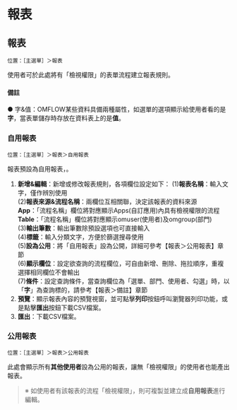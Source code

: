 # 報表

## 報表

```
位置：［主選單］＞報表
```

使用者可於此處將有「檢視權限」的表單流程建立報表規則。

#### 備註

● 字&值：OMFLOW某些資料具備兩種屬性，如選單的選項顯示給使用者看的是**字**，當表單儲存時存放在資料表上的是**值**。

### 自用報表

```
位置：［主選單］＞報表＞自用報表
```

報表預設為自用報表，。

1. **新增&編輯**：新增或修改報表規則，各項欄位設定如下： (1)**報表名稱**：輸入文字，僅作辨別使用\
   (2)**報表來源&流程名稱**：兩欄位互相關聯，決定該報表的資料來源\
   **App**：「流程名稱」欄位將對應顯示Apps(自訂應用)內具有檢視權限的流程\
   **Table**：「流程名稱」欄位將對應顯示omuser(使用者)及omgroup(部門)\
   (3)**輸出筆數**：輸出筆數除預設選項也可直接輸入\
   (4)**標籤**：輸入分類文字，方便於篩選搜尋使用\
   (5)**設為公用**：將「自用報表」設為公開，詳細可參考【報表＞公用報表】章節\
   (6)**顯示欄位**：設定欲查詢的流程欄位，可自由新增、刪除、拖拉順序，重複選擇相同欄位不會輸出\
   (7)**條件**：設定查詢條件，當查詢欄位為「選單、部門、使用者、勾選」時，以「**字**」為查詢標的，請參考【報表＞備註】章節
2. **預覽**：顯示報表內容的預覽視窗，並可點擊**列印**按鈕呼叫瀏覽器列印功能，或是點擊**匯出**按鈕下載CSV檔案。
3. **匯出**：下載CSV檔案。

### 公用報表

```
位置：［主選單］＞報表＞公用報表
```

此處會顯示所有**其他使用者**設為公用的報表，讓無「檢視權限」的使用者也能產出報表。

> ※ 如使用者有該報表的流程「檢視權限」，則可複製並建立成**自用報表**進行編輯。

